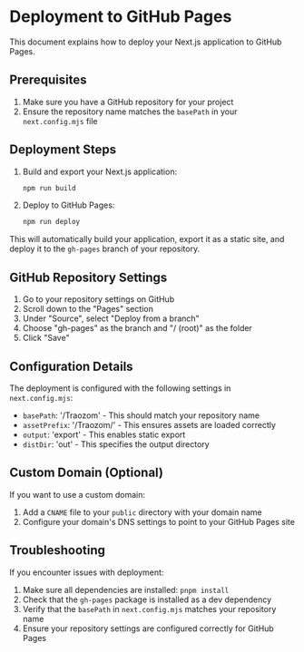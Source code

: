 # Deployment to GitHub Pages

This document explains how to deploy your Next.js application to GitHub Pages.

## Prerequisites

1. Make sure you have a GitHub repository for your project
2. Ensure the repository name matches the `basePath` in your `next.config.mjs` file

## Deployment Steps

1. Build and export your Next.js application:
   ```bash
   npm run build
   ```

2. Deploy to GitHub Pages:
   ```bash
   npm run deploy
   ```

This will automatically build your application, export it as a static site, and deploy it to the `gh-pages` branch of your repository.

## GitHub Repository Settings

1. Go to your repository settings on GitHub
2. Scroll down to the "Pages" section
3. Under "Source", select "Deploy from a branch"
4. Choose "gh-pages" as the branch and "/ (root)" as the folder
5. Click "Save"

## Configuration Details

The deployment is configured with the following settings in `next.config.mjs`:

- `basePath`: '/Traozom' - This should match your repository name
- `assetPrefix`: '/Traozom/' - This ensures assets are loaded correctly
- `output`: 'export' - This enables static export
- `distDir`: 'out' - This specifies the output directory

## Custom Domain (Optional)

If you want to use a custom domain:

1. Add a `CNAME` file to your `public` directory with your domain name
2. Configure your domain's DNS settings to point to your GitHub Pages site

## Troubleshooting

If you encounter issues with deployment:

1. Make sure all dependencies are installed: `pnpm install`
2. Check that the `gh-pages` package is installed as a dev dependency
3. Verify that the `basePath` in `next.config.mjs` matches your repository name
4. Ensure your repository settings are configured correctly for GitHub Pages